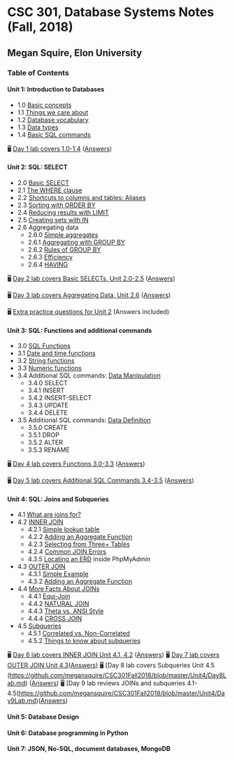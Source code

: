 # CSC 301, Database Systems Notes (Fall, 2018)
## Megan Squire, Elon University

### Table of Contents
#### Unit 1: Introduction to Databases

* 1.0 [Basic concepts](https://github.com/megansquire/CSC301Fall2018/blob/master/Unit1/1.0Notes.md)
* 1.1 [Things we care about](https://github.com/megansquire/CSC301Fall2018/blob/master/Unit1/1.1Notes.md)
* 1.2 [Database vocabulary](https://github.com/megansquire/CSC301Fall2018/blob/master/Unit1/1.2Notes.md)
* 1.3 [Data types](https://github.com/megansquire/CSC301Fall2018/blob/master/Unit1/1.3Notes.md)
* 1.4 [Basic SQL commands](https://github.com/megansquire/CSC301Fall2018/blob/master/Unit1/1.4Notes.md)

🖥 [Day 1 lab covers 1.0-1.4](https://github.com/megansquire/CSC301Fall2018/blob/master/Unit1/Day1Lab.md) ([Answers](https://github.com/megansquire/CSC301Fall2018/blob/master/Unit1/Day1LabAnswers.md))

#### Unit 2: SQL: SELECT
* 2.0 [Basic SELECT](https://github.com/megansquire/CSC301Fall2018/blob/master/Unit2/2.0Notes.md)
* 2.1 [The WHERE clause](https://github.com/megansquire/CSC301Fall2018/blob/master/Unit2/2.1Notes.md)
* 2.2 [Shortcuts to columns and tables: Aliases](https://github.com/megansquire/CSC301Fall2018/blob/master/Unit2/2.2Notes.md)
* 2.3 [Sorting with ORDER BY](https://github.com/megansquire/CSC301Fall2018/blob/master/Unit2/2.3Notes.md)
* 2.4 [Reducing results with LIMIT](https://github.com/megansquire/CSC301Fall2018/blob/master/Unit2/2.4Notes.md)
* 2.5 [Creating sets with IN](https://github.com/megansquire/CSC301Fall2018/blob/master/Unit2/2.5Notes.md)
* 2.6 Aggregating data
    - 2.6.0 [Simple aggregates](https://github.com/megansquire/CSC301Fall2018/blob/master/Unit2/2.6.0Notes.md)
    - 2.6.1 [Aggregating with GROUP BY](https://github.com/megansquire/CSC301Fall2018/blob/master/Unit2/2.6.1Notes.md)
    - 2.6.2 [Rules of GROUP BY](https://github.com/megansquire/CSC301Fall2018/blob/master/Unit2/2.6.2Notes.md)
    - 2.6.3 [Efficiency](https://github.com/megansquire/CSC301Fall2018/blob/master/Unit2/2.6.3Notes.md)
    - 2.6.4 [HAVING](https://github.com/megansquire/CSC301Fall2018/blob/master/Unit2/2.6.4Notes.md)
    
🖥 [Day 2 lab covers Basic SELECTs, Unit 2.0-2.5](https://github.com/megansquire/CSC301Fall2018/tree/master/Unit2/Day2Lab.md) ([Answers](https://github.com/megansquire/CSC301Fall2018/blob/master/Unit2/Day2LabAnswers.md))

🖥 [Day 3 lab covers Aggregating Data, Unit 2.6](https://github.com/megansquire/CSC301Fall2018/tree/master/Unit2/Day3Lab.md) ([Answers](https://github.com/megansquire/CSC301Fall2018/blob/master/Unit2/Day3LabAnswers.md))

🖥 [Extra practice questions for Unit 2](https://github.com/megansquire/CSC301Fall2018/tree/master/Unit2/Unit2ExtraPractice.md) (Answers included)

#### Unit 3: SQL: Functions and additional commands
* 3.0 [SQL Functions](https://github.com/megansquire/CSC301Fall2018/blob/master/Unit3/3.0Notes.md)
* 3.1 [Date and time functions](https://github.com/megansquire/CSC301Fall2018/blob/master/Unit3/3.1Notes.md)
* 3.2 [String functions](https://github.com/megansquire/CSC301Fall2018/blob/master/Unit3/3.2Notes.md)
* 3.3 [Numeric functions](https://github.com/megansquire/CSC301Fall2018/blob/master/Unit3/3.3Notes.md)
* 3.4 Additional SQL commands: [Data Manipulation](https://github.com/megansquire/CSC301Fall2018/blob/master/Unit3/3.4Notes.md)
    - 3.4.0 SELECT
    - 3.4.1 INSERT
    - 3.4.2 INSERT-SELECT
    - 3.4.3 UPDATE
    - 3.4.4 DELETE
* 3.5 Additional SQL commands: [Data Definition](https://github.com/megansquire/CSC301Fall2018/blob/master/Unit3/3.5Notes.md)
    - 3.5.0 CREATE
    - 3.5.1 DROP
    - 3.5.2 ALTER
    - 3.5.3 RENAME

🖥 [Day 4 lab covers Functions 3.0-3.3](https://github.com/megansquire/CSC301Fall2018/blob/master/Unit3/Day4Lab.md) ([Answers](https://github.com/megansquire/CSC301Fall2018/blob/master/Unit3/Day4LabAnswers.md))

🖥 [Day 5 lab covers Additional SQL Commands 3.4-3.5](https://github.com/megansquire/CSC301Fall2018/blob/master/Unit3/Day5Lab.md) ([Answers](https://github.com/megansquire/CSC301Fall2018/blob/master/Unit3/Day5LabAnswers.md))

#### Unit 4: SQL: Joins and Subqueries
* 4.1 [What are joins for?](https://github.com/megansquire/CSC301Fall2018/blob/master/Unit4/Unit4.1Notes.md)
* 4.2 [INNER JOIN](https://github.com/megansquire/CSC301Fall2018/blob/master/Unit4/Unit4.2Notes.md)
    - 4.2.1 [Simple lookup table](https://github.com/megansquire/CSC301Fall2018/blob/master/Unit4/Unit4.2Notes.md#421-inner-join-example-simple-lookup-table)
    - 4.2.2 [Adding an Aggregate Function](https://github.com/megansquire/CSC301Fall2018/blob/master/Unit4/Unit4.2Notes.md#422-inner-join-example-2-adding-an-aggregate-function)
    - 4.2.3 [Selecting from Three+ Tables](https://github.com/megansquire/CSC301Fall2018/blob/master/Unit4/Unit4.2Notes.md#423-inner-join-example-3-selecting-from-three-tables)
    - 4.2.4 [Common JOIN Errors](https://github.com/megansquire/CSC301Fall2018/blob/master/Unit4/Unit4.2Notes.md#424-common-inner-join-errors)
    - 4.3.5 [Locating an ERD](https://github.com/megansquire/CSC301Fall2018/blob/master/Unit4/Unit4.2Notes.md#425-locating-your-erd) inside PhpMyAdmin
* 4.3 [OUTER JOIN](https://github.com/megansquire/CSC301Fall2018/blob/master/Unit4/Unit4.3Notes.md)
    - 4.3.1 [Simple Example](https://github.com/megansquire/CSC301Fall2018/blob/master/Unit4/Unit4.3Notes.md#431-outer-join-example-1-simple)
    - 4.3.2 [Adding an Aggregate Function](https://github.com/megansquire/CSC301Fall2018/blob/master/Unit4/Unit4.3Notes.md#432-outer-join-example-2-adding-an-aggregate)
* 4.4 [More Facts About JOINs](https://github.com/megansquire/CSC301Fall2018/blob/master/Unit4/Unit4.4Notes.md)
    - 4.4.1 [Equi-Join](https://github.com/megansquire/CSC301Fall2018/blob/master/Unit4/Unit4.4Notes.md#441-equi-join)
    - 4.4.2 [NATURAL JOIN](https://github.com/megansquire/CSC301Fall2018/blob/master/Unit4/Unit4.4Notes.md#442-natural-join)
    - 4.4.3 [Theta vs. ANSI Style](https://github.com/megansquire/CSC301Fall2018/blob/master/Unit4/Unit4.4Notes.md#443-theta-vs-ansi-style)
    - 4.4.4 [CROSS JOIN](https://github.com/megansquire/CSC301Fall2018/blob/master/Unit4/Unit4.4Notes.md#444-cross-join)
* 4.5 [Subqueries](https://github.com/megansquire/CSC301Fall2018/blob/master/Unit4/Unit4.5Notes.md)
    - 4.5.1 [Correlated vs. Non-Correlated](https://github.com/megansquire/CSC301Fall2018/blob/master/Unit4/Unit4.5Notes.md#451-correlated-vs-non-correlated-subqueries)
    - 4.5.2 [Things to know about subqueries](https://github.com/megansquire/CSC301Fall2018/blob/master/Unit4/Unit4.5Notes.md#452-things-to-know-about-subqueries)
    
🖥 [Day 6 lab covers INNER JOIN Unit 4.1, 4.2](https://github.com/megansquire/CSC301Fall2018/blob/master/Unit4/Day6Lab.md) ([Answers](https://github.com/megansquire/CSC301Fall2018/blob/master/Unit4/Day6LabAnswers.md))
🖥 [Day 7 lab covers OUTER JOIN Unit 4.3](https://github.com/megansquire/CSC301Fall2018/blob/master/Unit4/Day7Lab.md)([Answers](https://github.com/megansquire/CSC301Fall2018/blob/master/Unit4/Day7LabAnswers.md))
🖥 [Day 8 lab covers Subqueries Unit 4.5 (https://github.com/megansquire/CSC301Fall2018/blob/master/Unit4/Day8Lab.md) ([Answers](https://github.com/megansquire/CSC301Fall2018/blob/master/Unit4/Day8LabAnswers.md))
🖥 [Day 9 lab reviews JOINs and subqueries 4.1-4.5(https://github.com/megansquire/CSC301Fall2018/blob/master/Unit4/Day9Lab.md)([Answers](https://github.com/megansquire/CSC301Fall2018/blob/master/Unit4/Day9LabAnswers.md))
#### Unit 5: Database Design

#### Unit 6: Database programming in Python

#### Unit 7: JSON, No-SQL, document databases, MongoDB
